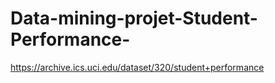 # Data-mining-projet-Student-Performance-
https://archive.ics.uci.edu/dataset/320/student+performance
